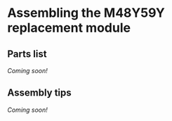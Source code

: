 # Assembling the M48Y59Y replacement module

## Parts list

*Coming soon!*

## Assembly tips

*Coming soon!*
